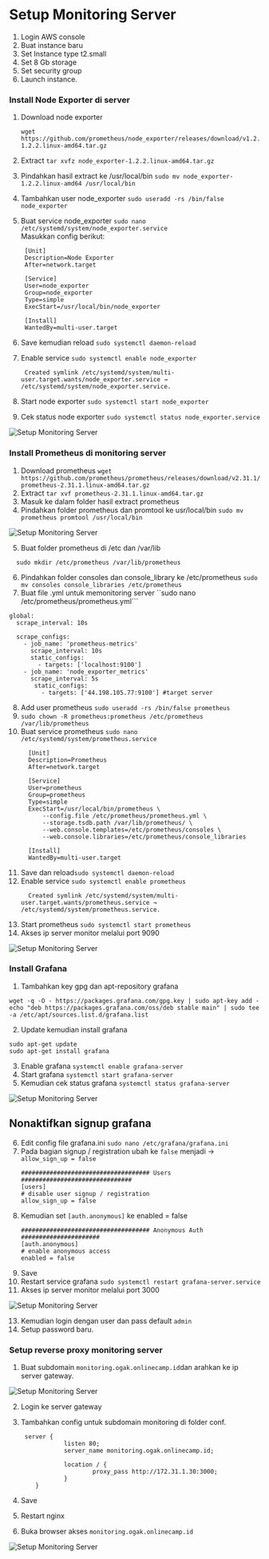 # Setup Monitoring Server

1. Login AWS console
2. Buat instance baru
3. Set Instance type t2.small
4. Set 8 Gb storage
5. Set security group
6. Launch instance.

### Install Node Exporter di server
1. Download node exporter 
   ```
   wget https://github.com/prometheus/node_exporter/releases/download/v1.2.2/node_exporter-1.2.2.linux-amd64.tar.gz
   ```
2. Extract ``tar xvfz node_exporter-1.2.2.linux-amd64.tar.gz``
3. Pindahkan hasil extract ke /usr/local/bin ``sudo mv node_exporter-1.2.2.linux-amd64 /usr/local/bin``
4. Tambahkan user node_exporter ``sudo useradd -rs /bin/false node_exporter``
5. Buat service node_exporter ``sudo nano /etc/systemd/system/node_exporter.service`` <br />
   Masukkan config berikut: 
   ```
    [Unit]
    Description=Node Exporter
    After=network.target

    [Service]
    User=node_exporter
    Group=node_exporter
    Type=simple
    ExecStart=/usr/local/bin/node_exporter

    [Install]
    WantedBy=multi-user.target
   ```

6. Save kemudian reload ``sudo systemctl daemon-reload``
7. Enable service ``sudo systemctl enable node_exporter``
   ```
    Created symlink /etc/systemd/system/multi-user.target.wants/node_exporter.service → /etc/systemd/system/node_exporter.service.
   ```
8. Start node exporter ``sudo systemctl start node_exporter``
9. Cek status node exporter  ``sudo systemctl status node_exporter.service``

![Setup Monitoring Server](screenshot/gambar2.jpg) <br />


### Install Prometheus di monitoring server

1. Download prometheus  ``wget https://github.com/prometheus/prometheus/releases/download/v2.31.1/prometheus-2.31.1.linux-amd64.tar.gz``
2. Extract ``tar xvf prometheus-2.31.1.linux-amd64.tar.gz``
3. Masuk ke dalam folder hasil extract prometheus
4. Pindahkan folder prometheus dan promtool ke usr/local/bin ``sudo mv prometheus promtool /usr/local/bin``

![Setup Monitoring Server](screenshot/gambar4.jpg) <br />

5. Buat folder prometheus di /etc dan /var/lib
  ```
    sudo mkdir /etc/prometheus /var/lib/prometheus
  ```
6. Pindahkan folder consoles dan console_library ke /etc/prometheus ``sudo mv consoles console_libraries /etc/prometheus``
7. Buat file .yml untuk memonitoring server ``sudo nano /etc/prometheus/prometheus.yml```
  ```
  global:
    scrape_interval: 10s

    scrape_configs:
      - job_name: 'prometheus-metrics'
        scrape_interval: 10s
        static_configs:
          - targets: ['localhost:9100']
      - job_name: 'node_exporter_metrics'
        scrape_interval: 5s
         static_configs:
           - targets: ['44.198.105.77:9100'] #target server
  ```
8. Add user prometheus ``sudo useradd -rs /bin/false prometheus``
9. ``sudo chown -R prometheus:prometheus /etc/prometheus /var/lib/prometheus``
10. Buat service prometheus ``sudo nano /etc/systemd/system/prometheus.service``
    ```
      [Unit]
      Description=Prometheus 
      After=network.target

      [Service]
      User=prometheus   
      Group=prometheus   
      Type=simple
      ExecStart=/usr/local/bin/prometheus \
          --config.file /etc/prometheus/prometheus.yml \
          --storage.tsdb.path /var/lib/prometheus/ \
          --web.console.templates=/etc/prometheus/consoles \
          --web.console.libraries=/etc/prometheus/console_libraries

      [Install]
      WantedBy=multi-user.target

    ```
11. Save dan reload``sudo systemctl daemon-reload``
12. Enable service ``sudo systemctl enable prometheus``
    ```
      Created symlink /etc/systemd/system/multi-user.target.wants/prometheus.service → /etc/systemd/system/prometheus.service.
    ```
13. Start prometheus ``sudo systemctl start prometheus``
14. Akses ip server monitor melalui port 9090

![Setup Monitoring Server](screenshot/gambar5a.jpg) <br />

 
### Install Grafana
1. Tambahkan key gpg dan apt-repository grafana  
  ``` 
  wget -q -O - https://packages.grafana.com/gpg.key | sudo apt-key add -
  echo "deb https://packages.grafana.com/oss/deb stable main" | sudo tee -a /etc/apt/sources.list.d/grafana.list
  ```
2. Update kemudian install grafana
  ```
  sudo apt-get update
  sudo apt-get install grafana
  ```
3. Enable grafana ``systemctl enable grafana-server``
4. Start grafana ``systemctl start grafana-server``
5. Kemudian cek status grafana ``systemctl status grafana-server``

![Setup Monitoring Server](screenshot/gambar6.jpg) <br />

## Nonaktifkan signup grafana

6. Edit config file grafana.ini ``sudo nano /etc/grafana/grafana.ini``
7. Pada bagian signup / registration ubah ke ``false`` menjadi -> ``allow_sign_up = false``
    ``` 
    #################################### Users ###############################
    [users]
    # disable user signup / registration
    allow_sign_up = false
    ```
9. Kemudian set ``[auth.anonymous]`` ke enabled = false    
    ```
    #################################### Anonymous Auth ######################
    [auth.anonymous]
    # enable anonymous access
    enabled = false

    ```
10. Save
11. Restart service grafana ``sudo systemctl restart grafana-server.service``
12. Akses ip server monitor melalui port 3000 

![Setup Monitoring Server](screenshot/gambar7.jpg) <br />

13. Kemudian login dengan user dan pass default ``admin``
14. Setup password baru. 
 
### Setup reverse proxy monitoring server

1. Buat subdomain ``monitoring.ogak.onlinecamp.id``dan arahkan ke ip server gateway.

![Setup Monitoring Server](screenshot/gambar8.jpg) <br />

2. Login ke server gateway
3. Tambahkan config untuk subdomain monitoring di folder conf.
    ```
     server {
                listen 80;
                server_name monitoring.ogak.onlinecamp.id;

                location / {
                        proxy_pass http://172.31.1.30:3000;
                }
        }

    ```

4. Save
5. Restart nginx
6. Buka browser akses ``monitoring.ogak.onlinecamp.id``

![Setup Monitoring Server](screenshot/gambar9.jpg) <br />
  

